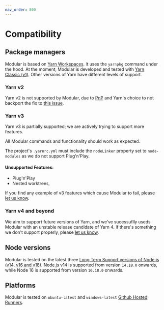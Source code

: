 ```yaml
---
nav_order: 800
---
```


# Compatibility

## Package managers

Modular is based on
[Yarn Workspaces](https://classic.yarnpkg.com/lang/en/docs/workspaces/). It uses
the `yarnpkg` command under the hood. At the moment, Modular is developed and
tested with [Yarn Classic (v1)](https://classic.yarnpkg.com). Other versions of
Yarn have different levels of support.

### Yarn v2

Yarn v2 is not supported by Modular, due to
[PnP](https://yarnpkg.com/features/pnp) and Yarn's choice to not backport the
fix to
[this issue](https://github.com/yarnpkg/berry/issues/2232#issuecomment-818514929).

### Yarn v3

Yarn v3 is partially supported; we are actively trying to support more features.

All Modular commands and functionality should work as expected.

The project's `.yarnrc.yml` must include the `nodeLinker` property set to
`node-modules` as we do not support Plug'n'Play.

#### Unsupported Features:

- Plug'n'Play
- Nested worktrees,

If you find any example of v3 features which cause Modular to fail, please
[let us know](https://github.com/jpmorganchase/modular/issues).

### Yarn v4 and beyond

We aim to support future versions of Yarn, and we've sucessuflly useds Modular
with an unstable release candidate of Yarn 4. If there's something we don't
support properly, please
[let us know](https://github.com/jpmorganchase/modular/issues).

## Node versions

Modular is tested on the latest three
[Long Term Support versions of Node.js (v14, v16 and v18)](https://github.com/nodejs/release#release-schedule).
Node.js v14 is supported from version `14.18.0` onwards, while Node 16 is
supported from version `16.10.0` onwards.

## Platforms

Modular is tested on `ubuntu-latest` and `windows-latest`
[Github Hosted Runners](https://docs.github.com/en/actions/using-github-hosted-runners/about-github-hosted-runners#supported-runners-and-hardware-resources).
